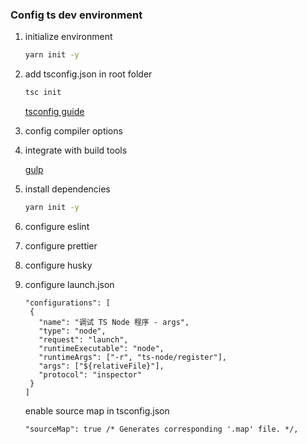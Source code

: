### Config ts dev environment

1. initialize environment
   ```bash
   yarn init -y
   ```
2. add tsconfig.json in root folder

   ```bash
   tsc init
   ```

   [tsconfig guide](https://www.typescriptlang.org/docs/handbook/tsconfig-json.html)

3. config compiler options

4. integrate with build tools

   [gulp](https://www.typescriptlang.org/docs/handbook/integrating-with-build-tools.html#gulp)

5. install dependencies
   ```bash
   yarn init -y
   ```
6. configure eslint
7. configure prettier
8. configure husky
9. configure launch.json
   ```
   "configurations": [
    {
      "name": "调试 TS Node 程序 - args",
      "type": "node",
      "request": "launch",
      "runtimeExecutable": "node",
      "runtimeArgs": ["-r", "ts-node/register"],
      "args": ["${relativeFile}"],
      "protocol": "inspector"
    }
   ]
   ```
   enable source map in tsconfig.json
   ```
   "sourceMap": true /* Generates corresponding '.map' file. */,
   ```
